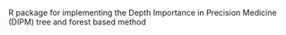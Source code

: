 R package for implementing the Depth Importance in Precision Medicine (DIPM) tree and forest based method

